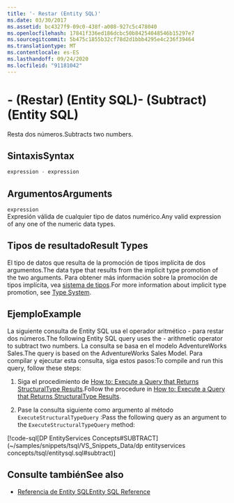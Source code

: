 ```yaml
---
title: '- Restar (Entity SQL)'
ms.date: 03/30/2017
ms.assetid: bc4327f9-09c0-438f-a008-927c5c478040
ms.openlocfilehash: 17841f336ed186dcbc50b84254048546b15297e7
ms.sourcegitcommit: 5b475c1855b32cf78d2d1bbb4295e4c236f39464
ms.translationtype: MT
ms.contentlocale: es-ES
ms.lasthandoff: 09/24/2020
ms.locfileid: "91181042"
---
```

# <a name="--subtract-entity-sql"></a><span data-ttu-id="76798-102">- (Restar) (Entity SQL)</span><span class="sxs-lookup"><span data-stu-id="76798-102">- (Subtract) (Entity SQL)</span></span>

<span data-ttu-id="76798-103">Resta dos números.</span><span class="sxs-lookup"><span data-stu-id="76798-103">Subtracts two numbers.</span></span>  
  
## <a name="syntax"></a><span data-ttu-id="76798-104">Sintaxis</span><span class="sxs-lookup"><span data-stu-id="76798-104">Syntax</span></span>  
  
```sql  
expression - expression  
```  
  
## <a name="arguments"></a><span data-ttu-id="76798-105">Argumentos</span><span class="sxs-lookup"><span data-stu-id="76798-105">Arguments</span></span>  

 `expression`  
 <span data-ttu-id="76798-106">Expresión válida de cualquier tipo de datos numérico.</span><span class="sxs-lookup"><span data-stu-id="76798-106">Any valid expression of any one of the numeric data types.</span></span>  
  
## <a name="result-types"></a><span data-ttu-id="76798-107">Tipos de resultado</span><span class="sxs-lookup"><span data-stu-id="76798-107">Result Types</span></span>  

 <span data-ttu-id="76798-108">El tipo de datos que resulta de la promoción de tipos implícita de dos argumentos.</span><span class="sxs-lookup"><span data-stu-id="76798-108">The data type that results from the implicit type promotion of the two arguments.</span></span> <span data-ttu-id="76798-109">Para obtener más información sobre la promoción de tipos implícita, vea [sistema de tipos](type-system-entity-sql.md).</span><span class="sxs-lookup"><span data-stu-id="76798-109">For more information about implicit type promotion, see [Type System](type-system-entity-sql.md).</span></span>  
  
## <a name="example"></a><span data-ttu-id="76798-110">Ejemplo</span><span class="sxs-lookup"><span data-stu-id="76798-110">Example</span></span>  

 <span data-ttu-id="76798-111">La siguiente consulta de Entity SQL usa el operador aritmético - para restar dos números.</span><span class="sxs-lookup"><span data-stu-id="76798-111">The following Entity SQL query uses the - arithmetic operator to subtract two numbers.</span></span> <span data-ttu-id="76798-112">La consulta se basa en el modelo AdventureWorks Sales.</span><span class="sxs-lookup"><span data-stu-id="76798-112">The query is based on the AdventureWorks Sales Model.</span></span> <span data-ttu-id="76798-113">Para compilar y ejecutar esta consulta, siga estos pasos:</span><span class="sxs-lookup"><span data-stu-id="76798-113">To compile and run this query, follow these steps:</span></span>  
  
1. <span data-ttu-id="76798-114">Siga el procedimiento de [How to: Execute a Query that Returns StructuralType Results](../how-to-execute-a-query-that-returns-structuraltype-results.md).</span><span class="sxs-lookup"><span data-stu-id="76798-114">Follow the procedure in [How to: Execute a Query that Returns StructuralType Results](../how-to-execute-a-query-that-returns-structuraltype-results.md).</span></span>  
  
2. <span data-ttu-id="76798-115">Pase la consulta siguiente como argumento al método `ExecuteStructuralTypeQuery` :</span><span class="sxs-lookup"><span data-stu-id="76798-115">Pass the following query as an argument to the `ExecuteStructuralTypeQuery` method:</span></span>  
  
 [!code-sql[DP EntityServices Concepts#SUBTRACT](~/samples/snippets/tsql/VS_Snippets_Data/dp entityservices concepts/tsql/entitysql.sql#subtract)]  
  
## <a name="see-also"></a><span data-ttu-id="76798-116">Consulte también</span><span class="sxs-lookup"><span data-stu-id="76798-116">See also</span></span>

- [<span data-ttu-id="76798-117">Referencia de Entity SQL</span><span class="sxs-lookup"><span data-stu-id="76798-117">Entity SQL Reference</span></span>](entity-sql-reference.md)
